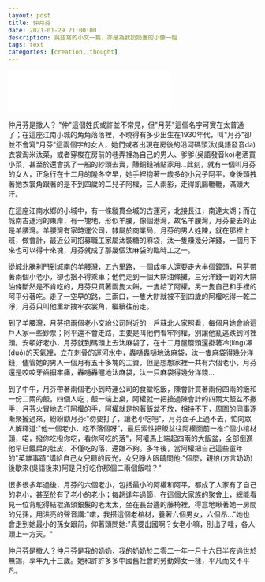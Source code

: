 ```yaml
---
layout: post
title: 仲月芬
date: 2021-01-29 21:00:00
description: 吳語寫的小文一篇，亦是為我奶奶畫的小像一幅
tags: text
categories: [creation, thought]
---
```


<iframe frameborder="no" border="0" marginwidth="0" marginheight="0" width=330 height=86 src="//music.163.com/outchain/player?type=3&id=2489803111&auto=0&height=66"></iframe>

仲月芬是撒人？ "仲"這個姓氏或許並不常見，但"月芬"這個名字可實在太普通了；在這座江南小城的角角落落裡，不曉得有多少出生在1930年代，叫"月芬"卻並不會寫"月芬"這兩個字的女人，她們或者出現在房後的沿河碼頭汰(吳語發音da)衣裳淘米汰菜，或者穿梭在房前的巷弄裡為自己的男人、爹爹(吳語發音ko)老酒買小菜，甚至於還會挑了一船的紗頭去賣，賺銅錢補貼家用...此刻，就有一個叫月芬的女人，正急行在十二月的隆冬空早，她手裡抱著一歲多的小兒子阿平，身後頭拽著她衣裳角跟著的是不到四歲的二兒子阿權，三人兩影，走得飢腸轆轆，滿頭大汗。

在這座江南水鄉的小城中，有一條縱貫全城的古運河，北接長江，南達太湖；而在城南古運河的東岸，有一塊地，形似羊腰，像個港灣，故名羊腰灣，月芬要去的正是羊腰灣。羊腰灣有家時運公司，隸屬於商業局，月芬的男人姓陳，就在那裡上班，做會計，最近公司招募職工家屬汰裝糖的麻袋，汰一隻賺幾分洋錢，一個月下來也可以得十來塊，月芬就成了那幾個汰麻袋的臨時工之一。

從城北勝利門到城南的羊腰灣，五六里路，一個成年人還要走大半個鐘頭，月芬帶著兩個小老小，卻也捨不得乘車；他們走到一個大餅油條攤，三分洋錢一副的大餅油條斷然是不肯吃的，月芬只買著兩隻大餅，一隻給了阿權，另一隻自己和手裡的阿平分著吃。走了一空早的路，三兩口，一隻大餅就被不到四歲的阿權吃得一乾二淨，月芬只叫他重新拽牢衣裳角，繼續往前走。

到了羊腰灣，月芬把兩個老小交給公司附近的一戶蘇北人家照看，每個月她會給這戶人家一些鈔票；阿平還不會走路，主要是叫他們看牢阿權，別讓他亂逃跌到河裡頭。安頓好老小，月芬就到碼頭上去汰麻袋了，在十二月屋簷頭還掛著冷(líng)凙(duó)的天氣裡，立在刺骨的運河水中，轟嗵轟嗵地汰麻袋，汰一隻麻袋得幾分洋錢，儘管她的男人一個月有五十多塊的工資，但是想想家裡一共有六個老小，月芬還是咬咬牙齒摒牢痛，轟嗵轟喔地汰麻袋，汰一只麻袋得幾分洋錢...

到了中午，月芬帶著兩個老小到時運公司的食堂吃飯，陳會計買著兩份四兩的飯和一份二兩的飯，四個人吃；飯一端上桌，阿權就一把搶過陳會計的四兩大飯盆不撒手，月芬火冒地去打阿權的手，阿權就是抱著飯盆不放，相持不下，周圍的同事逐漸聚攏過來，紛紛勸月芬:"勿要打了，讓老小吃吧"，月芬面子上過不去，忙向眾人解釋道:"他一個老小，吃不落個呀"，最后索性把飯盆往阿權面前一推:"個小棺材頭，喏，撥你吃撥你吃，看你阿吃的落"，阿權馬上端起四兩的大飯盆，全部倒進他早已餓扁的肚皮，不僅吃的落，還嫌不夠。多年後，當阿權把自己這些童年的"英雄事蹟"講給自己女兒聽的辰光，女兒睜大眼睛問他:"個麼，親娘(方言奶奶)後歇來(吳語後來)阿是只好吃你那個二兩個飯啦？"

很多很多年過後，月芬的六個老小，包括最小的阿權和阿平，都成了人家有了自己的老小，甚至於有了老小的老小；每趟逢年過節，在這個大家族的聚會上，總能看見一位背駝得結棍滿頭銀髮的老太太，坐在長台邊的藤椅裡，得意地瞅著她一房間的兒孫，用洪亮的聲音講:"喏，我搭這個老棺材，養著六個男女，六個昂..."她也會走到她最小的孫女跟前，仰著頭問她:"真要出國啊？女老小嘛，別出了哇，各人頭上一方天。"

仲月芬是撒人？仲月芬是我的奶奶，我的奶奶於二零二一年一月十六日半夜過世於無錫，享年九十三歲。她和許許多多中國舊社會的勞動婦女一樣，平凡而又不平凡。
